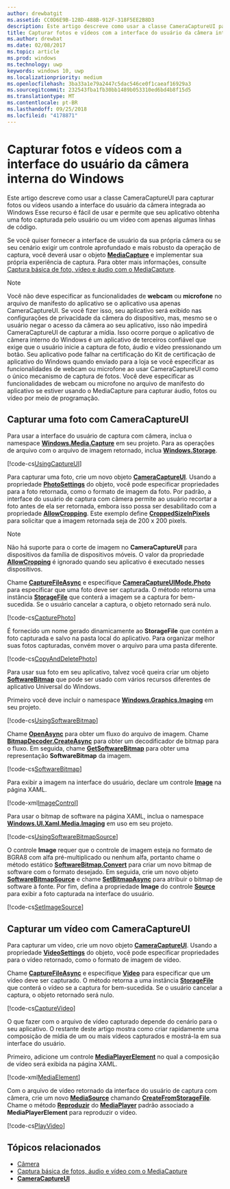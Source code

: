 ```yaml
---
author: drewbatgit
ms.assetid: CC0D6E9B-128D-488B-912F-318F5EE2B8D3
description: Este artigo descreve como usar a classe CameraCaptureUI para capturar fotos ou vídeos usando a interface do usuário da câmera integrada ao Windows
title: Capturar fotos e vídeos com a interface do usuário da câmera interna do Windows
ms.author: drewbat
ms.date: 02/08/2017
ms.topic: article
ms.prod: windows
ms.technology: uwp
keywords: windows 10, uwp
ms.localizationpriority: medium
ms.openlocfilehash: 3ba33a1e79a2447c5dac546ce0f1caeaf16929a3
ms.sourcegitcommit: 232543fba1fb30bb1489b053310ed6bd4b8f15d5
ms.translationtype: MT
ms.contentlocale: pt-BR
ms.lasthandoff: 09/25/2018
ms.locfileid: "4178871"
---
```

# <a name="capture-photos-and-video-with-windows-built-in-camera-ui"></a>Capturar fotos e vídeos com a interface do usuário da câmera interna do Windows



Este artigo descreve como usar a classe CameraCaptureUI para capturar fotos ou vídeos usando a interface do usuário da câmera integrada ao Windows Esse recurso é fácil de usar e permite que seu aplicativo obtenha uma foto capturada pelo usuário ou um vídeo com apenas algumas linhas de código.

Se você quiser fornecer a interface de usuário da sua própria câmera ou se seu cenário exigir um controle aprofundado e mais robusto da operação de captura, você deverá usar o objeto [**MediaCapture**](https://msdn.microsoft.com/library/windows/apps/br241124) e implementar sua própria experiência de captura. Para obter mais informações, consulte [Captura básica de foto, vídeo e áudio com o MediaCapture](basic-photo-video-and-audio-capture-with-MediaCapture.md).

> [!NOTE]
> Você não deve especificar as funcionalidades de **webcam** ou **microfone** no arquivo de manifesto do aplicativo se o aplicativo usa apenas CameraCaptureUI. Se você fizer isso, seu aplicativo será exibido nas configurações de privacidade da câmera do dispositivo, mas, mesmo se o usuário negar o acesso da câmera ao seu aplicativo, isso não impedirá CameraCaptureUI de capturar a mídia. Isso ocorre porque o aplicativo de câmera interno do Windows é um aplicativo de terceiros confiável que exige que o usuário inicie a captura de foto, áudio e vídeo pressionando um botão. Seu aplicativo pode falhar na certificação do Kit de certificação de aplicativo do Windows quando enviado para a loja se você especificar as funcionalidades de webcam ou microfone ao usar CameraCaptureUI como o único mecanismo de captura de fotos.
> Você deve especificar as funcionalidades de webcam ou microfone no arquivo de manifesto do aplicativo se estiver usando o MediaCapture para capturar áudio, fotos ou vídeo por meio de programação.

## <a name="capture-a-photo-with-cameracaptureui"></a>Capturar uma foto com CameraCaptureUI

Para usar a interface do usuário de captura com câmera, inclua o namespace [**Windows.Media.Capture**](https://msdn.microsoft.com/library/windows/apps/br226738) em seu projeto. Para as operações de arquivo com o arquivo de imagem retornado, inclua [**Windows.Storage**](https://msdn.microsoft.com/library/windows/apps/br227346).

[!code-cs[UsingCaptureUI](./code/CameraCaptureUIWin10/cs/MainPage.xaml.cs#SnippetUsingCaptureUI)]

Para capturar uma foto, crie um novo objeto [**CameraCaptureUI**](https://msdn.microsoft.com/library/windows/apps/br241030). Usando a propriedade [**PhotoSettings**](https://msdn.microsoft.com/library/windows/apps/br241058) do objeto, você pode especificar propriedades para a foto retornada, como o formato de imagem da foto. Por padrão, a interface do usuário de captura com câmera permite ao usuário recortar a foto antes de ela ser retornada, embora isso possa ser desabilitado com a propriedade [**AllowCropping**](https://msdn.microsoft.com/library/windows/apps/br241042). Este exemplo define [**CroppedSizeInPixels**](https://msdn.microsoft.com/library/windows/apps/br241044) para solicitar que a imagem retornada seja de 200 x 200 pixels.

> [!NOTE]
> Não há suporte para o corte de imagem no **CameraCaptureUI** para dispositivos da família de dispositivos móveis. O valor da propriedade [**AllowCropping**](https://msdn.microsoft.com/library/windows/apps/br241042) é ignorado quando seu aplicativo é executado nesses dispositivos.

Chame [**CaptureFileAsync**](https://msdn.microsoft.com/library/windows/apps/br241057) e especifique [**CameraCaptureUIMode.Photo**](https://msdn.microsoft.com/library/windows/apps/br241040) para especificar que uma foto deve ser capturada. O método retorna uma instância [**StorageFile**](https://msdn.microsoft.com/library/windows/apps/br227171) que conterá a imagem se a captura for bem-sucedida. Se o usuário cancelar a captura, o objeto retornado será nulo.

[!code-cs[CapturePhoto](./code/CameraCaptureUIWin10/cs/MainPage.xaml.cs#SnippetCapturePhoto)]

É fornecido um nome gerado dinamicamente ao **StorageFile** que contém a foto capturada e salvo na pasta local do aplicativo. Para organizar melhor suas fotos capturadas, convém mover o arquivo para uma pasta diferente.

[!code-cs[CopyAndDeletePhoto](./code/CameraCaptureUIWin10/cs/MainPage.xaml.cs#SnippetCopyAndDeletePhoto)]

Para usar sua foto em seu aplicativo, talvez você queira criar um objeto [**SoftwareBitmap**](https://msdn.microsoft.com/library/windows/apps/dn887358) que pode ser usado com vários recursos diferentes de aplicativo Universal do Windows.

Primeiro você deve incluir o namespace [**Windows.Graphics.Imaging**](https://msdn.microsoft.com/library/windows/apps/br226400) em seu projeto.

[!code-cs[UsingSoftwareBitmap](./code/CameraCaptureUIWin10/cs/MainPage.xaml.cs#SnippetUsingSoftwareBitmap)]

Chame [**OpenAsync**](https://msdn.microsoft.com/library/windows/apps/br227116) para obter um fluxo do arquivo de imagem. Chame [**BitmapDecoder.CreateAsync**](https://msdn.microsoft.com/library/windows/apps/br226182) para obter um decodificador de bitmap para o fluxo. Em seguida, chame [**GetSoftwareBitmap**](https://msdn.microsoft.com/library/windows/apps/dn887332) para obter uma representação **SoftwareBitmap** da imagem.

[!code-cs[SoftwareBitmap](./code/CameraCaptureUIWin10/cs/MainPage.xaml.cs#SnippetSoftwareBitmap)]

Para exibir a imagem na interface do usuário, declare um controle [**Image**](https://msdn.microsoft.com/library/windows/apps/br242752) na página XAML.

[!code-xml[ImageControl](./code/CameraCaptureUIWin10/cs/MainPage.xaml#SnippetImageControl)]

Para usar o bitmap de software na página XAML, inclua o namespace [**Windows.UI.Xaml.Media.Imaging**](https://msdn.microsoft.com/library/windows/apps/br243258) em uso em seu projeto.

[!code-cs[UsingSoftwareBitmapSource](./code/CameraCaptureUIWin10/cs/MainPage.xaml.cs#SnippetUsingSoftwareBitmapSource)]

O controle **Image** requer que o controle de imagem esteja no formato de BGRA8 com alfa pré-multiplicado ou nenhum alfa, portanto chame o método estático [**SoftwareBitmap.Convert**](https://msdn.microsoft.com/library/windows/apps/dn887362) para criar um novo bitmap de software com o formato desejado. Em seguida, crie um novo objeto [**SoftwareBitmapSource**](https://msdn.microsoft.com/library/windows/apps/dn997854) e chame [**SetBitmapAsync**](https://msdn.microsoft.com/library/windows/apps/dn997856) para atribuir o bitmap de software à fonte. Por fim, defina a propriedade **Image** do controle [**Source**](https://msdn.microsoft.com/library/windows/apps/br242760) para exibir a foto capturada na interface do usuário.

[!code-cs[SetImageSource](./code/CameraCaptureUIWin10/cs/MainPage.xaml.cs#SnippetSetImageSource)]

## <a name="capture-a-video-with-cameracaptureui"></a>Capturar um vídeo com CameraCaptureUI

Para capturar um vídeo, crie um novo objeto [**CameraCaptureUI**](https://msdn.microsoft.com/library/windows/apps/br241030). Usando a propriedade [**VideoSettings**](https://msdn.microsoft.com/library/windows/apps/br241059) do objeto, você pode especificar propriedades para o vídeo retornado, como o formato de imagem de vídeo.

Chame [**CaptureFileAsync**](https://msdn.microsoft.com/library/windows/apps/br241057) e especifique [**Video**](https://msdn.microsoft.com/library/windows/apps/br241059) para especificar que um vídeo deve ser capturado. O método retorna a uma instância [**StorageFile**](https://msdn.microsoft.com/library/windows/apps/br227171) que conterá o vídeo se a captura for bem-sucedida. Se o usuário cancelar a captura, o objeto retornado será nulo.

[!code-cs[CaptureVideo](./code/CameraCaptureUIWin10/cs/MainPage.xaml.cs#SnippetCaptureVideo)]

O que fazer com o arquivo de vídeo capturado depende do cenário para o seu aplicativo. O restante deste artigo mostra como criar rapidamente uma composição de mídia de um ou mais vídeos capturados e mostrá-la em sua interface do usuário.

Primeiro, adicione um controle [**MediaPlayerElement**](https://docs.microsoft.com/uwp/api/Windows.UI.Xaml.Controls.MediaPlayerElement) no qual a composição de vídeo será exibida na página XAML.

[!code-xml[MediaElement](./code/CameraCaptureUIWin10/cs/MainPage.xaml#SnippetMediaElement)]


Com o arquivo de vídeo retornado da interface do usuário de captura com câmera, crie um novo [**MediaSource**](https://docs.microsoft.com/uwp/api/windows.media.core.mediasource) chamando **[CreateFromStorageFile](https://docs.microsoft.com/uwp/api/windows.media.core.mediasource.createfromstoragefile)**. Chame o método **[Reproduzir](https://docs.microsoft.com/uwp/api/windows.media.playback.mediaplayer.Play)** do **[MediaPlayer](https://docs.microsoft.com/uwp/api/windows.media.playback.mediaplayer)** padrão associado a **MediaPlayerElement** para reproduzir o vídeo.

[!code-cs[PlayVideo](./code/CameraCaptureUIWin10/cs/MainPage.xaml.cs#SnippetPlayVideo)]
 

## <a name="related-topics"></a>Tópicos relacionados

* [Câmera](camera.md)
* [Captura básica de fotos, áudio e vídeo com o MediaCapture](basic-photo-video-and-audio-capture-with-MediaCapture.md)
* [**CameraCaptureUI**](https://msdn.microsoft.com/library/windows/apps/br241030) 
 

 




